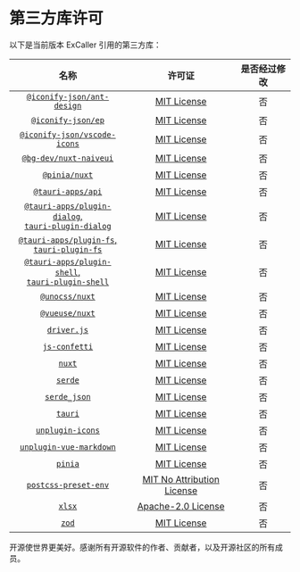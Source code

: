 # 第三方库许可

以下是当前版本 ExCaller 引用的第三方库：

| 名称 | 许可证 | 是否经过修改 |
| :---: | :---: | :---: |
| [`@iconify-json/ant-design`](https://icon-sets.iconify.design/ant-design/) | [MIT License](https://github.com/ant-design/ant-design-icons/blob/master/LICENSE) | 否 |
| [`@iconify-json/ep`](https://icon-sets.iconify.design/ep/) | [MIT License](https://github.com/element-plus/element-plus-icons/blob/main/LICENSE) | 否 |
| [`@iconify-json/vscode-icons`](https://icon-sets.iconify.design/vscode-icons/) | [MIT License](https://github.com/vscode-icons/vscode-icons/blob/master/LICENSE) | 否 |
| [`@bg-dev/nuxt-naiveui`](https://github.com/becem-gharbi/nuxt-naiveui) | [MIT License](https://github.com/becem-gharbi/nuxt-naiveui/blob/main/LICENSE) | 否 |
| [`@pinia/nuxt`](https://github.com/vuejs/pinia/tree/v2/packages/nuxt) | [MIT License](https://github.com/vuejs/pinia/blob/main/LICENSE) | 否 |
| [`@tauri-apps/api`](https://github.com/tauri-apps/tauri) | [MIT License](https://github.com/tauri-apps/tauri/blob/dev/LICENSE_MIT) | 否 |
| [`@tauri-apps/plugin-dialog`,<br>`tauri-plugin-dialog`](https://github.com/tauri-apps/plugins-workspace/blob/v2/plugins/dialog) | [MIT License](https://github.com/tauri-apps/plugins-workspace/blob/v2/plugins/dialog/LICENSE_MIT) | 否 |
| [`@tauri-apps/plugin-fs`,<br>`tauri-plugin-fs`](https://github.com/tauri-apps/plugins-workspace/blob/v2/plugins/fs) | [MIT License](https://github.com/tauri-apps/plugins-workspace/blob/v2/plugins/fs/LICENSE_MIT) | 否 |
| [`@tauri-apps/plugin-shell`,<br>`tauri-plugin-shell`](https://github.com/tauri-apps/plugins-workspace/blob/v2/plugins/shell) | [MIT License](https://github.com/tauri-apps/plugins-workspace/blob/v2/plugins/shell/LICENSE_MIT) | 否 |
| [`@unocss/nuxt`](https://unocss.dev/) | [MIT License](https://github.com/unocss/unocss/blob/main/LICENSE) | 否 |
| [`@vueuse/nuxt`](https://github.com/vueuse/vueuse) | [MIT License](https://github.com/vueuse/vueuse/blob/main/LICENSE) | 否 |
| [`driver.js`](https://driverjs.com/) | [MIT License](https://github.com/kamranahmedse/driver.js/blob/master/license) | 否 |
| [`js-confetti`](https://github.com/loonywizard/js-confetti) | [MIT License](https://github.com/loonywizard/js-confetti/blob/main/LICENSE) | 否 |
| [`nuxt`](https://nuxt.com) | [MIT License](https://github.com/nuxt/nuxt/blob/main/LICENSE) | 否 |
| [`serde`](https://serde.rs/) | [MIT License](https://github.com/serde-rs/serde/blob/master/LICENSE-MIT) | 否 |
| [`serde_json`](https://github.com/serde-rs/json) | [MIT License](https://github.com/serde-rs/json/blob/master/LICENSE-MIT) | 否 |
| [`tauri`](https://tauri.app/) | [MIT License](https://github.com/tauri-apps/tauri/blob/dev/LICENSE_MIT) | 否 |
| [`unplugin-icons`](https://github.com/unplugin/unplugin-icons) | [MIT License](https://github.com/unplugin/unplugin-icons/blob/main/LICENSE) | 否 |
| [`unplugin-vue-markdown`](https://github.com/unplugin/unplugin-vue-markdown) | [MIT License](https://github.com/unplugin/unplugin-vue-markdown/blob/main/LICENSE) | 否 |
| [`pinia`](https://github.com/vuejs/pinia) | [MIT License](https://github.com/vuejs/pinia/blob/v2/LICENSE) | 否 |
| [`postcss-preset-env`](https://preset-env.cssdb.org/) | [MIT No Attribution License](https://github.com/csstools/postcss-plugins/blob/main/LICENSE.md) | 否 |
| [`xlsx`](https://sheetjs.com/) | [Apache-2.0 License](https://git.sheetjs.com/sheetjs/sheetjs/src/branch/master/LICENSE) | 否 |
| [`zod`](https://zod.dev) | [MIT License](https://github.com/colinhacks/zod/blob/master/LICENSE) | 否 |

开源使世界更美好。感谢所有开源软件的作者、贡献者，以及开源社区的所有成员。
